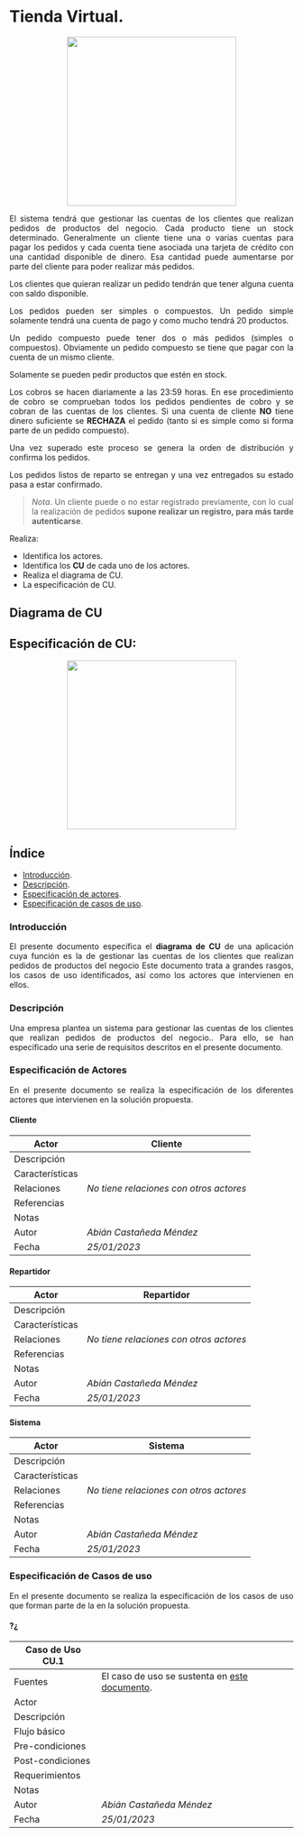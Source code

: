 <div align="justify">

# Tienda Virtual. 

<div align="center">
  <img src="https://www.emprenderalia.com/wp-content/uploads/Crear-una-tienda-online-en-10-pasos-3-meses-y-sin-inversion.jpg" width="300px" />
</div>

El sistema tendrá que gestionar las cuentas de los clientes que realizan pedidos de productos del negocio. Cada producto tiene un stock determinado. Generalmente un cliente tiene una o varias cuentas para pagar los pedidos y cada cuenta tiene asociada una tarjeta de crédito con una cantidad disponible de dinero. Esa cantidad puede aumentarse por parte del cliente para poder realizar más pedidos.

Los clientes que quieran realizar un pedido tendrán que tener alguna cuenta con saldo disponible.

Los pedidos pueden ser simples o compuestos. Un pedido simple solamente tendrá una cuenta de pago y como mucho tendrá 20 productos. 

Un pedido compuesto puede tener dos o más pedidos (simples o compuestos). Obviamente un pedido compuesto se tiene que pagar con la cuenta de un mismo cliente.

Solamente se pueden pedir productos que estén en stock.

Los cobros se hacen diariamente a las 23:59 horas. En ese procedimiento de cobro se comprueban todos los pedidos pendientes de cobro y se cobran de las cuentas de los clientes. Si una cuenta de cliente __NO__ tiene dinero suficiente se __RECHAZA__ el pedido (tanto si es simple como si forma parte de un pedido compuesto).

Una vez superado este proceso se genera la orden de distribución y confirma los pedidos.

Los pedidos listos de reparto se entregan y una vez entregados su estado pasa a estar confirmado.

> _Nota_. Un cliente puede o no estar registrado previamente, con lo cual la realización de pedidos __supone realizar un registro, para más tarde autenticarse__.

Realiza:
- Identifica los actores.
- Identifica los __CU__ de cada uno de los actores.
- Realiza el diagrama de CU.
- La especificación de CU.

## Diagrama de CU 

## Especificación de CU:

<div align="center">
  <img src="https://www.emprenderalia.com/wp-content/uploads/Crear-una-tienda-online-en-10-pasos-3-meses-y-sin-inversion.jpg" width="300px" />
</div>

## Índice
  - [Introducción](#introducción).
  - [Descripción](#descripción).
  - [Especificación de actores](#especificación-de-actores).
  - [Especificación de casos de uso](#especificación-de-casos-de-uso-1).

### Introducción

El presente documento especifica el __diagrama de CU__ de una aplicación cuya función es la de gestionar las cuentas de los clientes que realizan pedidos de productos del negocio Este documento trata a grandes rasgos, los casos de uso identificados, así como los actores que intervienen en ellos.

### Descripción

Una empresa plantea un sistema para gestionar las cuentas de los clientes que realizan pedidos de productos del negocio.. Para ello, se han especificado una serie de requisitos descritos en el presente documento.

### Especificación de Actores

En el presente documento se realiza la especificación de los diferentes actores que intervienen en la solución propuesta.

#### Cliente

  | Actor | Cliente |
  |---|---|
  | Descripción  |  |
  | Características  | |
  | Relaciones | _No tiene relaciones con otros actores_ |
  | Referencias | |   
  |  Notas |   |
  | Autor  | _Abián Castañeda Méndez_ |
  |Fecha | _25/01/2023_ |

#### Repartidor

  | Actor | Repartidor |
  |---|---|
  | Descripción  |  |
  | Características  | |
  | Relaciones | _No tiene relaciones con otros actores_ |
  | Referencias | |   
  |  Notas |   |
  | Autor  | _Abián Castañeda Méndez_ |
  |Fecha | _25/01/2023_ |

#### Sistema

| Actor | Sistema |
  |---|---|
  | Descripción  |  |
  | Características  | |
  | Relaciones | _No tiene relaciones con otros actores_ |
  | Referencias | |   
  |  Notas |   |
  | Autor  | _Abián Castañeda Méndez_ |
  |Fecha | _25/01/2023_ |

### Especificación de Casos de uso
  
En el presente documento se realiza la especificación de los casos de uso que forman parte de la en la solución propuesta.

#### ?¿

|  Caso de Uso	CU.1 |  |
|---|---|
| Fuentes  | El caso de uso se sustenta en [este documento](https://github.com/jpexposito/ets/tree/main/diagramas-comportamiento/diagramas-cu/tareas/tarea6).|
| Actor  |   |
| Descripción |  |
| Flujo básico |  |
| Pre-condiciones |  |  
| Post-condiciones  | |  
|  Requerimientos |  |
|  Notas |  |
| Autor  | _Abián Castañeda Méndez_ |
|Fecha | _25/01/2023_ |
